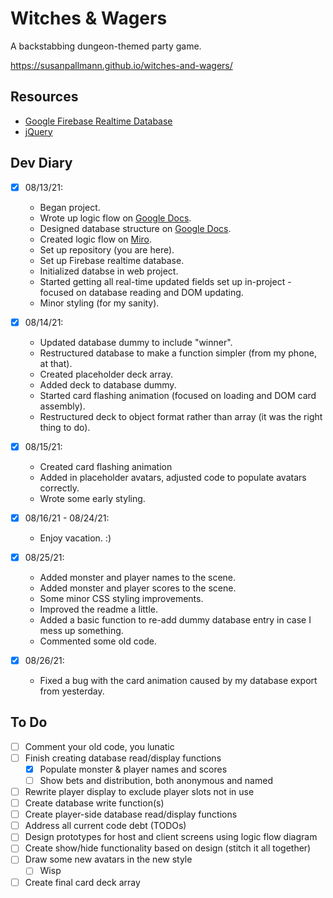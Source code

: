# Witches & Wagers
A backstabbing dungeon-themed party game.

https://susanpallmann.github.io/witches-and-wagers/

## Resources
- [Google Firebase Realtime Database](https://firebase.google.com/products/realtime-database)
- [jQuery](https://jquery.com/)

## Dev Diary
- [x] 08/13/21: 

  * Began project.
  * Wrote up logic flow on [Google Docs](https://docs.google.com/document/d/1f_4MNYwZ1uQ96jU5jy9jnCGe85VRp2VgsE4S7wsvh5I/edit?usp=sharing).
  * Designed database structure on [Google Docs](https://docs.google.com/document/d/10EucJKtGXdxRgWEyUUHI-u_hpfNFlF82tKnT0N_PWjo/edit?usp=sharing).
  * Created logic flow on [Miro](https://miro.com/app/board/o9J_l2-v3mI=/).
  * Set up repository (you are here).
  * Set up Firebase realtime database.
  * Initialized databse in web project.
  * Started getting all real-time updated fields set up in-project - focused on database reading and DOM updating.
  * Minor styling (for my sanity).
- [X] 08/14/21:

  * Updated database dummy to include "winner".
  * Restructured database to make a function simpler (from my phone, at that).
  * Created placeholder deck array.
  * Added deck to database dummy.
  * Started card flashing animation (focused on loading and DOM card assembly).
  * Restructured deck to object format rather than array (it was the right thing to do).
- [X] 08/15/21:

  * Created card flashing animation
  * Added in placeholder avatars, adjusted code to populate avatars correctly.
  * Wrote some early styling.

- [X] 08/16/21 - 08/24/21:

  * Enjoy vacation. :)

- [X] 08/25/21:

  * Added monster and player names to the scene.
  * Added monster and player scores to the scene.
  * Some minor CSS styling improvements.
  * Improved the readme a little.
  * Added a basic function to re-add dummy database entry in case I mess up something.
  * Commented some old code.

- [X] 08/26/21:

  * Fixed a bug with the card animation caused by my database export from yesterday.

## To Do
- [ ] Comment your old code, you lunatic
- [ ] Finish creating database read/display functions
   - [X] Populate monster & player names and scores
   - [ ] Show bets and distribution, both anonymous and named
- [ ] Rewrite player display to exclude player slots not in use
- [ ] Create database write function(s)
- [ ] Create player-side database read/display functions
- [ ] Address all current code debt (TODOs)
- [ ] Design prototypes for host and client screens using logic flow diagram
- [ ] Create show/hide functionality based on design (stitch it all together)
- [ ] Draw some new avatars in the new style
   - [ ] Wisp
- [ ] Create final card deck array
